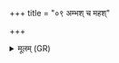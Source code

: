 +++
title = "०९ अम्भश् च महश्"

+++
<details><summary>मूलम् (GR)</summary>

अम्भश् च महश् चान्नं चान्नाद्यं च ।  
तद् आप्नोति चाव च रुन्धे  
नवम्या रात्र्या नवम्या समिधा ॥
</details>